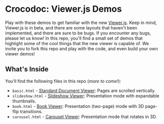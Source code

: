 # Crocodoc: Viewer.js Demos #

Play with these demos to get familiar with the new [Viewer.js](http://preview.crocodoc.com/docs/viewer.js). Keep in mind, Viewer.js is in beta, and there are some layouts that haven't been implemented, and there are sure to be bugs. If you encounter any bugs, please let us know! In this repo, you'll find a small set of demos that highlight some of the cool things that the new viewer is capable of. We invite you to fork this repo and play with the code, and even build your own viewer demos!

## What's Inside ##

You'll find the following files in this repo (_more to come!_):

* `basic.html` - [Standard Document Viewer](https://preview.crocodoc.com/docs/demos#vertical): Pages are scrolled vertically.
* `slideshow.html` - [Slideshow Viewer](https://preview.crocodoc.com/docs/demos#slideshow): Presentation mode with expandable thumbnails.
* `book.html` - [Book Viewer](https://preview.crocodoc.com/docs/demos#book): Presentation (two-page) mode with 3D page-flip transitions.
* `carousel.html` - [Carousel Viewer](https://preview.crocodoc.com/docs/demos#carousel): Presentation mode that rotates in 3D.
